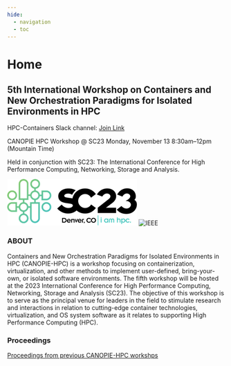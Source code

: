 ```yaml
---
hide:
  - navigation
  - toc
---
```


# Home

## 5th International Workshop on Containers and New Orchestration Paradigms for Isolated Environments in HPC

HPC-Containers Slack channel: [Join Link](http://bit.ly/hpccslack)

CANOPIE HPC Workshop @ SC23
Monday, November 13 8:30am–12pm (Mountain Time)

Held in conjunction with SC23: The International Conference for High Performance Computing, Networking, Storage and Analysis.

![SC23](images/sc23.png) ![IEEE](images/ieee.png)

### ABOUT

Containers and New Orchestration Paradigms for Isolated Environments in HPC
(CANOPIE-HPC) is a workshop focusing on containerization, virtualization, and
other methods to implement user-defined, bring-your-own, or isolated software
environments. The fifth workshop will be hosted at the 2023 International
Conference for High Performance Computing, Networking, Storage and Analysis
(SC23). The objective of this workshop is to serve as the principal venue for
leaders in the field to stimulate research and interactions in relation to
cutting-edge container technologies, virtualization, and OS system software as
it relates to supporting High Performance Computing (HPC).

### Proceedings

[Proceedings from previous CANOPIE-HPC workshps](https://ieeexplore.ieee.org/xpl/conhome/1835005/all-proceedings)
